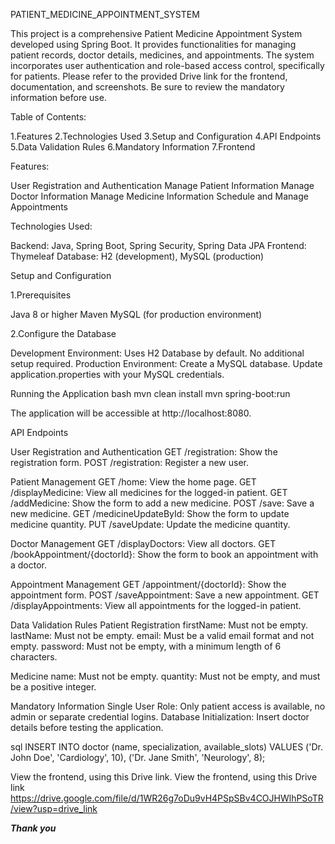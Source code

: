 PATIENT_MEDICINE_APPOINTMENT_SYSTEM

This project is a comprehensive Patient Medicine Appointment System developed using Spring Boot.
It provides functionalities for managing patient records, doctor details, medicines, and appointments. 
The system incorporates user authentication and role-based access control, specifically for patients.
Please refer to the provided Drive link for the frontend, documentation, and screenshots. 
Be sure to review the mandatory information before use.

Table of Contents:

1.Features
2.Technologies Used
3.Setup and Configuration
4.API Endpoints
5.Data Validation Rules
6.Mandatory Information
7.Frontend


Features:

User Registration and Authentication
Manage Patient Information
Manage Doctor Information
Manage Medicine Information
Schedule and Manage Appointments

Technologies Used:

Backend: Java, Spring Boot, Spring Security, Spring Data JPA
Frontend: Thymeleaf
Database: H2 (development), MySQL (production)

Setup and Configuration

1.Prerequisites

Java 8 or higher
Maven
MySQL (for production environment)

2.Configure the Database

Development Environment: Uses H2 Database by default. No additional setup required.
Production Environment:
Create a MySQL database.
Update application.properties with your MySQL credentials.

Running the Application
bash
mvn clean install
mvn spring-boot:run

The application will be accessible at http://localhost:8080.

API Endpoints

User Registration and Authentication
GET /registration: Show the registration form.
POST /registration: Register a new user.

Patient Management
GET /home: View the home page.
GET /displayMedicine: View all medicines for the logged-in patient.
GET /addMedicine: Show the form to add a new medicine.
POST /save: Save a new medicine.
GET /medicineUpdateById: Show the form to update medicine quantity.
PUT /saveUpdate: Update the medicine quantity.

Doctor Management
GET /displayDoctors: View all doctors.
GET /bookAppointment/{doctorId}: Show the form to book an appointment with a doctor.

Appointment Management
GET /appointment/{doctorId}: Show the appointment form.
POST /saveAppointment: Save a new appointment.
GET /displayAppointments: View all appointments for the logged-in patient.

Data Validation Rules
Patient Registration
firstName: Must not be empty.
lastName: Must not be empty.
email: Must be a valid email format and not empty.
password: Must not be empty, with a minimum length of 6 characters.

Medicine
name: Must not be empty.
quantity: Must not be empty, and must be a positive integer.

Mandatory Information
Single User Role: Only patient access is available, no admin or separate credential logins.
Database Initialization: Insert doctor details before testing the application.

sql
INSERT INTO doctor (name, specialization, available_slots) VALUES
('Dr. John Doe', 'Cardiology', 10),
('Dr. Jane Smith', 'Neurology', 8);

View the frontend, using this Drive link. View the frontend, using this Drive link https://drive.google.com/file/d/1WR26g7oDu9vH4PSpSBv4COJHWlhPSoTR/view?usp=drive_link


***Thank you***















